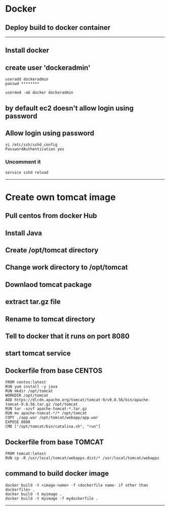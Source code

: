 # Docker
## Deploy build to docker container
******************************
## Install docker
## create user 'dockeradmin'
```
useradd dockeradmin
passwd ********
```
```
usermod -aG docker dockeradmin
```
## by default ec2 doesn't allow login using password
## Allow login using password
```
vi /etc/ssh/sshd_config
PasswordAuthentication yes
```
### Uncomment it
```
service sshd reload
```
********************************
# Create own tomcat image
## Pull centos from docker Hub
## Install Java
## Create /opt/tomcat directory
## Change work directory to /opt/tomcat
## Downlaod tomcat package
## extract tar.gz file
## Rename to tomcat directory
## Tell to docker that it runs on port 8080
## start tomcat service
## Dockerfile from base CENTOS
```
FROM centos:latest
RUN yum install -y java
RUN mkdir /opt/tomcat
WORKDIR /opt/tomcat
ADD https://dlcdn.apache.org/tomcat/tomcat-9/v9.0.56/bin/apache-tomcat-9.0.56.tar.gz /opt/tomcat
RUN tar -xzvf apache-tomcat-*.tar.gz
RUN mv apache-tomcat-*/* /opt/tomcat
COPY ./app.war /opt/tomcat/webapp/app.war
EXPOSE 8080
CMD ["/opt/tomcat/bin/catalina.sh", "run"]
```
## Dockerfile from base TOMCAT
```
FROM tomcat:latest
RUN cp -R /usr/local/tomcat/webapps.dist/* /usr/local/tomcat/webapps
```
## command to build docker image
```
docker build -t <image-name> -f <dockerfile name- if other than dockerfile> .
docker build -t myimage .
docker build -t myimage -f mydockerfile .
```
********************
